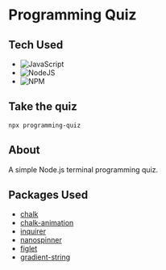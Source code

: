 # Programming Quiz
## Tech Used
- ![JavaScript](https://img.shields.io/badge/javascript-%23323330.svg?style=for-the-badge&logo=javascript&logoColor=%23F7DF1E)
- ![NodeJS](https://img.shields.io/badge/node.js-6DA55F?style=for-the-badge&logo=node.js&logoColor=white)
- ![NPM](https://img.shields.io/badge/NPM-%23000000.svg?style=for-the-badge&logo=npm&logoColor=white)

## Take the quiz
`npx programming-quiz `

## About
A simple Node.js terminal programming quiz.

## Packages Used
- [chalk](https://github.com/chalk/chalk)
- [chalk-animation](https://github.com/bokub/chalk-animation)
- [inquirer](https://github.com/SBoudrias/Inquirer.js)
- [nanospinner](https://github.com/usmanyunusov/nanospinner)
- [figlet](https://github.com/patorjk/figlet.js)
- [gradient-string](https://github.com/bokub/gradient-string)
